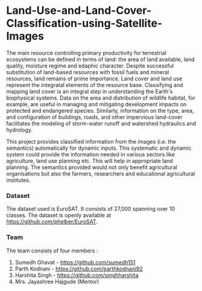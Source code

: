 # Land-Use-and-Land-Cover-Classification-using-Satellite-Images
The main resource controlling primary productivity for terrestrial ecosystems can be defined in terms of land: the area of land available, land quality, moisture regime and edaphic character. Despite successful substitution of land-based resources with fossil fuels and mineral resources, land remains of prime importance. Land cover and land use represent the integratal elements of the resource base. Classifying and mapping land cover is an integral step in understanding the Earth's biophysical systems. Data on the area and distribution of wildlife habitat, for example, are useful in managing and mitigating development impacts on protected and endangered species. Similarly, information on the type, area, and configuration of buildings, roads, and other impervious land-cover facilitates the modeling of storm-water runoff and watershed hydraulics and hydrology.

This project provides classified information from the images (i.e. the semantics) automatically for dynamic inputs. This systematic and dynamic system could provide the information needed in various sectors like agriculture, land use planning etc. This will help in appropriate land planning. The semantics provided would not only benefit agricultural organisations but also the farmers, researchers and educational agricultural institutes. 

### Dataset
The dataset used is EuroSAT. It consists of 27,000 spanning over 10 classes. The dataset is openly available at <a>https://github.com/phelber/EuroSAT</a>.

### Team
The team consists of four members :
1. Sumedh Ghavat - https://github.com/sumedh151
2. Parth Kodnani - https://github.com/parthkodnani92
3. Harshita Singh - https://github.com/singhharshita
4. Mrs. Jayashree Hajgude (Mentor)

